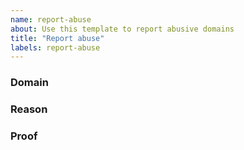 ```yaml
---
name: report-abuse
about: Use this template to report abusive domains
title: "Report abuse"
labels: report-abuse
---
```


### Domain

### Reason

<!-- Explain why you think this domain is being abused -->

### Proof

<!-- Proof of the domain being abused -->
